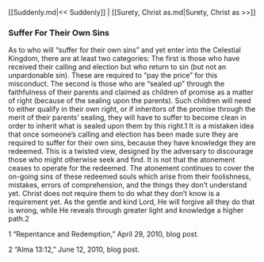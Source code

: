 [[Suddenly.md|<< Suddenly]]  |  [[Surety, Christ as.md|Surety, Christ as >>]]

### Suffer For Their Own Sins
As to who will “suffer for their own sins” and yet enter into the Celestial Kingdom, there are at least two categories: The first is those who have received their calling and election but who return to sin (but not an unpardonable sin). These are required to “pay the price” for this misconduct. The second is those who are “sealed up” through the faithfulness of their parents and claimed as children of promise as a matter of right (because of the sealing upon the parents). Such children will need to either qualify in their own right, or if inheritors of the promise through the merit of their parents’ sealing, they will have to suffer to become clean in order to inherit what is sealed upon them by this right.1 It is a mistaken idea that once someone’s calling and election has been made sure they are required to suffer for their own sins, because they have knowledge they are redeemed. This is a twisted view, designed by the adversary to discourage those who might otherwise seek and find. It is not that the atonement ceases to operate for the redeemed. The atonement continues to cover the on-going sins of these redeemed souls which arise from their foolishness, mistakes, errors of comprehension, and the things they don’t understand yet. Christ does not require them to do what they don’t know is a requirement yet. As the gentle and kind Lord, He will forgive all they do that is wrong, while He reveals through greater light and knowledge a higher path.2



1 “Repentance and Redemption,” April 29, 2010, blog post.


2 “Alma 13:12,” June 12, 2010, blog post.